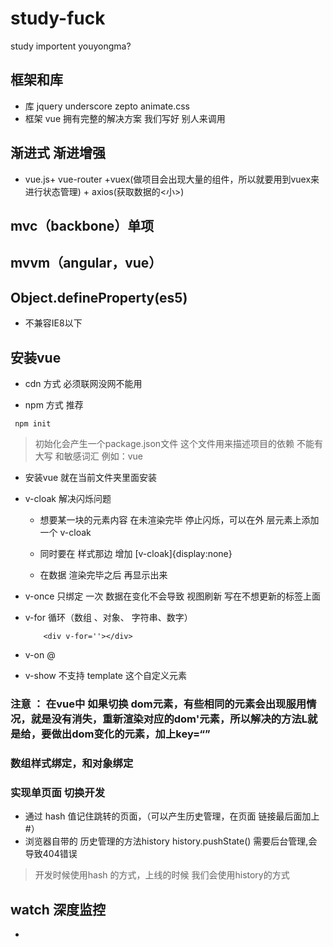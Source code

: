 # study-fuck
study importent
youyongma?

## 框架和库
- 库     jquery  underscore zepto animate.css
- 框架   vue 拥有完整的解决方案
         我们写好  别人来调用

## 渐进式 渐进增强
- vue.js+ vue-router +vuex(做项目会出现大量的组件，所以就要用到vuex来进行状态管理) + axios(获取数据的<小>)

## mvc（backbone）单项
## mvvm（angular，vue）
## Object.defineProperty(es5)
- 不兼容IE8以下
## 安装vue
- cdn 方式  必须联网没网不能用

- npm 方式  推荐

```
 npm init
```
> 初始化会产生一个package.json文件 这个文件用来描述项目的依赖 不能有 大写  和敏感词汇 例如：vue
- 安装vue 就在当前文件夹里面安装


- v-cloak 解决闪烁问题
   + 想要某一块的元素内容 在未渲染完毕 停止闪烁，可以在外 层元素上添加一个 v-cloak

   + 同时要在 样式那边   增加 [v-cloak]{display:none}
   + 在数据 渲染完毕之后   再显示出来
- v-once 只绑定 一次  数据在变化不会导致 视图刷新   写在不想更新的标签上面
- v-for 循环（数组 、对象、 字符串、数字）
    ```
        <div v-for=''></div>
    ```
- v-on   @

- v-show 不支持 template 这个自定义元素

### 注意 ： 在vue中 如果切换 dom元素，有些相同的元素会出现服用情况，就是没有消失，重新渲染对应的dom'元素，所以解决的方法L就是给，要做出dom变化的元素，加上key=“”

### 数组样式绑定，和对象绑定


### 实现单页面 切换开发
- 通过 hash 值记住跳转的页面，（可以产生历史管理，在页面 链接最后面加上#）
- 浏览器自带的 历史管理的方法history history.pushState()  需要后台管理,会导致404错误

> 开发时候使用hash 的方式，上线的时候 我们会使用history的方式


## watch 深度监控
-